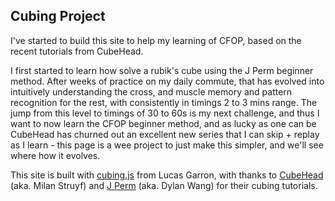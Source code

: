 ## Cubing Project

I've started to build this site to help my learning of CFOP, based on the recent tutorials from CubeHead. 

I first started to learn how solve a rubik's cube using the J Perm beginner method. After weeks of practice on my daily commute, that has evolved into intuitively understanding the cross, and muscle memory and pattern recognition for the rest, with consistently in timings 2 to 3 mins range. The jump from this level to timings of 30 to 60s is my next challenge, and thus I want to now learn the CFOP beginner method, and as lucky as one can be CubeHead has churned out an excellent new series that I can skip + replay as I learn - this page is a wee project to just make this simpler, and we'll see where how it evolves.

This site is built with [cubing.js](https://github.com/cubing/cubing.js) from Lucas Garron, with thanks to [CubeHead](https://www.youtube.com/@CubeHead) (aka. Milan Struyf) and [J Perm](https://www.youtube.com/@JPerm) (aka. Dylan Wang) for their cubing tutorials.